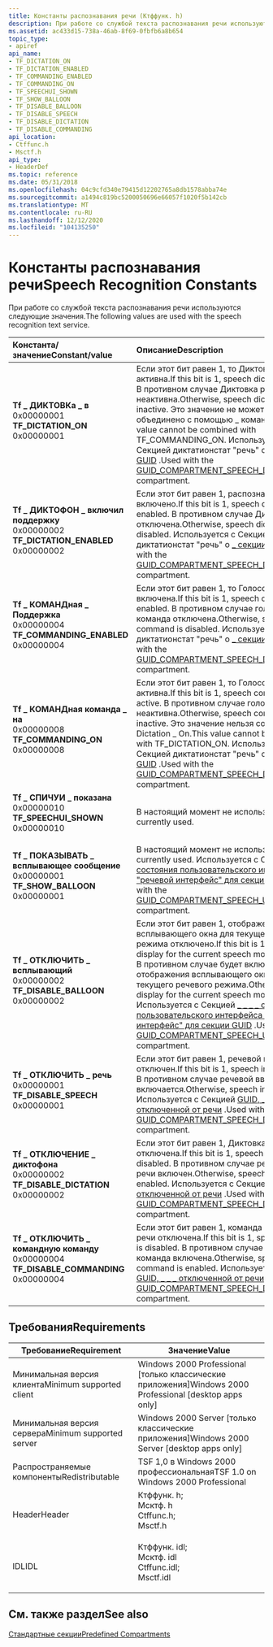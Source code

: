 ```yaml
---
title: Константы распознавания речи (Ктффунк. h)
description: При работе со службой текста распознавания речи используются следующие значения.
ms.assetid: ac433d15-738a-46ab-8f69-0fbfb6a8b654
topic_type:
- apiref
api_name:
- TF_DICTATION_ON
- TF_DICTATION_ENABLED
- TF_COMMANDING_ENABLED
- TF_COMMANDING_ON
- TF_SPEECHUI_SHOWN
- TF_SHOW_BALLOON
- TF_DISABLE_BALLOON
- TF_DISABLE_SPEECH
- TF_DISABLE_DICTATION
- TF_DISABLE_COMMANDING
api_location:
- Ctffunc.h
- Msctf.h
api_type:
- HeaderDef
ms.topic: reference
ms.date: 05/31/2018
ms.openlocfilehash: 04c9cfd340e79415d12202765a8db1578abba74e
ms.sourcegitcommit: a1494c819bc5200050696e66057f1020f5b142cb
ms.translationtype: MT
ms.contentlocale: ru-RU
ms.lasthandoff: 12/12/2020
ms.locfileid: "104135250"
---
```

# <a name="speech-recognition-constants"></a><span data-ttu-id="c7f54-103">Константы распознавания речи</span><span class="sxs-lookup"><span data-stu-id="c7f54-103">Speech Recognition Constants</span></span>

<span data-ttu-id="c7f54-104">При работе со службой текста распознавания речи используются следующие значения.</span><span class="sxs-lookup"><span data-stu-id="c7f54-104">The following values are used with the speech recognition text service.</span></span>



| <span data-ttu-id="c7f54-105">Константа/значение</span><span class="sxs-lookup"><span data-stu-id="c7f54-105">Constant/value</span></span>                                                                                                                                                                                                                                         | <span data-ttu-id="c7f54-106">Описание</span><span class="sxs-lookup"><span data-stu-id="c7f54-106">Description</span></span>                                                                                                                                                                                                                                                 |
|:-------------------------------------------------------------------------------------------------------------------------------------------------------------------------------------------------------------------------------------------------------|:------------------------------------------------------------------------------------------------------------------------------------------------------------------------------------------------------------------------------------------------------------|
| <span id="TF_DICTATION_ON"></span><span id="tf_dictation_on"></span><dl> <span data-ttu-id="c7f54-107"><dt>**Tf \_ ДИКТОВКа \_ в**</dt> <dt>0x00000001</dt></span><span class="sxs-lookup"><span data-stu-id="c7f54-107"><dt>**TF\_DICTATION\_ON**</dt> <dt>0x00000001</dt></span></span> </dl>                   | <span data-ttu-id="c7f54-108">Если этот бит равен 1, то Диктовка речи активна.</span><span class="sxs-lookup"><span data-stu-id="c7f54-108">If this bit is 1, speech dictation is active.</span></span> <span data-ttu-id="c7f54-109">В противном случае Диктовка речи неактивна.</span><span class="sxs-lookup"><span data-stu-id="c7f54-109">Otherwise, speech dictation is inactive.</span></span> <span data-ttu-id="c7f54-110">Это значение не может быть объединено с помощью \_ команды tf \_ в.</span><span class="sxs-lookup"><span data-stu-id="c7f54-110">This value cannot be combined with TF\_COMMANDING\_ON.</span></span> <span data-ttu-id="c7f54-111">Используется с Секцией диктатионстат "речь" о [ \_ секции \_ \_ GUID](predefined-compartments.md) .</span><span class="sxs-lookup"><span data-stu-id="c7f54-111">Used with the [GUID\_COMPARTMENT\_SPEECH\_DICTATIONSTAT](predefined-compartments.md) compartment.</span></span><br/> |
| <span id="TF_DICTATION_ENABLED"></span><span id="tf_dictation_enabled"></span><dl> <span data-ttu-id="c7f54-112"><dt>**Tf \_ ДИКТОФОН \_ включил поддержку**</dt> <dt>0x00000002</dt></span><span class="sxs-lookup"><span data-stu-id="c7f54-112"><dt>**TF\_DICTATION\_ENABLED**</dt> <dt>0x00000002</dt></span></span> </dl>    | <span data-ttu-id="c7f54-113">Если этот бит равен 1, распознавание речи включено.</span><span class="sxs-lookup"><span data-stu-id="c7f54-113">If this bit is 1, speech dictation is enabled.</span></span> <span data-ttu-id="c7f54-114">В противном случае Диктовка речи отключена.</span><span class="sxs-lookup"><span data-stu-id="c7f54-114">Otherwise, speech dictation is disabled.</span></span> <span data-ttu-id="c7f54-115">Используется с Секцией диктатионстат "речь" о [ \_ секции \_ \_ GUID](predefined-compartments.md) .</span><span class="sxs-lookup"><span data-stu-id="c7f54-115">Used with the [GUID\_COMPARTMENT\_SPEECH\_DICTATIONSTAT](predefined-compartments.md) compartment.</span></span><br/>                                                       |
| <span id="TF_COMMANDING_ENABLED"></span><span id="tf_commanding_enabled"></span><dl> <span data-ttu-id="c7f54-116"><dt>**Tf \_ КОМАНДная \_ Поддержка**</dt> <dt>0x00000004</dt></span><span class="sxs-lookup"><span data-stu-id="c7f54-116"><dt>**TF\_COMMANDING\_ENABLED**</dt> <dt>0x00000004</dt></span></span> </dl> | <span data-ttu-id="c7f54-117">Если этот бит равен 1, то Голосовая команда включена.</span><span class="sxs-lookup"><span data-stu-id="c7f54-117">If this bit is 1, speech command is enabled.</span></span> <span data-ttu-id="c7f54-118">В противном случае голосовая команда отключена.</span><span class="sxs-lookup"><span data-stu-id="c7f54-118">Otherwise, speech command is disabled.</span></span> <span data-ttu-id="c7f54-119">Используется с Секцией диктатионстат "речь" о [ \_ секции \_ \_ GUID](predefined-compartments.md) .</span><span class="sxs-lookup"><span data-stu-id="c7f54-119">Used with the [GUID\_COMPARTMENT\_SPEECH\_DICTATIONSTAT](predefined-compartments.md) compartment.</span></span><br/>                                                           |
| <span id="TF_COMMANDING_ON"></span><span id="tf_commanding_on"></span><dl> <span data-ttu-id="c7f54-120"><dt>**Tf \_ КОМАНДная команда \_ на**</dt> <dt>0x00000008</dt></span><span class="sxs-lookup"><span data-stu-id="c7f54-120"><dt>**TF\_COMMANDING\_ON**</dt> <dt>0x00000008</dt></span></span> </dl>                | <span data-ttu-id="c7f54-121">Если этот бит равен 1, то Голосовая команда активна.</span><span class="sxs-lookup"><span data-stu-id="c7f54-121">If this bit is 1, speech command is active.</span></span> <span data-ttu-id="c7f54-122">В противном случае голосовая команда неактивна.</span><span class="sxs-lookup"><span data-stu-id="c7f54-122">Otherwise, speech command is inactive.</span></span> <span data-ttu-id="c7f54-123">Это значение нельзя сочетать с TF \_ Dictation \_ On.</span><span class="sxs-lookup"><span data-stu-id="c7f54-123">This value cannot be combined with TF\_DICTATION\_ON.</span></span> <span data-ttu-id="c7f54-124">Используется с Секцией диктатионстат "речь" о [ \_ секции \_ \_ GUID](predefined-compartments.md) .</span><span class="sxs-lookup"><span data-stu-id="c7f54-124">Used with the [GUID\_COMPARTMENT\_SPEECH\_DICTATIONSTAT](predefined-compartments.md) compartment.</span></span><br/>      |
| <span id="TF_SPEECHUI_SHOWN"></span><span id="tf_speechui_shown"></span><dl> <span data-ttu-id="c7f54-125"><dt>**Tf \_ СПИЧУИ \_ показана**</dt> <dt>0x00000010</dt></span><span class="sxs-lookup"><span data-stu-id="c7f54-125"><dt>**TF\_SPEECHUI\_SHOWN**</dt> <dt>0x00000010</dt></span></span> </dl>             | <span data-ttu-id="c7f54-126">В настоящий момент не используется.</span><span class="sxs-lookup"><span data-stu-id="c7f54-126">Not currently used.</span></span><br/>                                                                                                                                                                                                                              |
| <span id="TF_SHOW_BALLOON"></span><span id="tf_show_balloon"></span><dl> <span data-ttu-id="c7f54-127"><dt>**Tf \_ ПОКАЗЫВАТЬ \_ всплывающее сообщение**</dt> <dt>0x00000001</dt></span><span class="sxs-lookup"><span data-stu-id="c7f54-127"><dt>**TF\_SHOW\_BALLOON**</dt> <dt>0x00000001</dt></span></span> </dl>                   | <span data-ttu-id="c7f54-128">В настоящий момент не используется.</span><span class="sxs-lookup"><span data-stu-id="c7f54-128">Not currently used.</span></span> <span data-ttu-id="c7f54-129">Используется с Секцией [ \_ \_ \_ \_ состояния пользовательского интерфейса "речевой интерфейс" для секции GUID](predefined-compartments.md) .</span><span class="sxs-lookup"><span data-stu-id="c7f54-129">Used with the [GUID\_COMPARTMENT\_SPEECH\_UI\_STATUS](predefined-compartments.md) compartment.</span></span><br/>                                                                                                                              |
| <span id="TF_DISABLE_BALLOON"></span><span id="tf_disable_balloon"></span><dl> <span data-ttu-id="c7f54-130"><dt>**Tf \_ ОТКЛЮЧИТЬ \_ всплывающий**</dt> <dt>0x00000002</dt></span><span class="sxs-lookup"><span data-stu-id="c7f54-130"><dt>**TF\_DISABLE\_BALLOON**</dt> <dt>0x00000002</dt></span></span> </dl>          | <span data-ttu-id="c7f54-131">Если этот бит равен 1, отображение всплывающего окна для текущего речевого режима отключено.</span><span class="sxs-lookup"><span data-stu-id="c7f54-131">If this bit is 1, balloon display for the current speech mode is disabled.</span></span> <span data-ttu-id="c7f54-132">В противном случае будет включен режим отображения всплывающего окна для текущего речевого режима.</span><span class="sxs-lookup"><span data-stu-id="c7f54-132">Otherwise, balloon display for the current speech mode is enabled.</span></span> <span data-ttu-id="c7f54-133">Используется с Секцией [ \_ \_ \_ \_ состояния пользовательского интерфейса "речевой интерфейс" для секции GUID](predefined-compartments.md) .</span><span class="sxs-lookup"><span data-stu-id="c7f54-133">Used with the [GUID\_COMPARTMENT\_SPEECH\_UI\_STATUS](predefined-compartments.md) compartment.</span></span><br/>    |
| <span id="TF_DISABLE_SPEECH"></span><span id="tf_disable_speech"></span><dl> <span data-ttu-id="c7f54-134"><dt>**Tf \_ ОТКЛЮЧИТЬ \_ речь**</dt> <dt>0x00000001</dt></span><span class="sxs-lookup"><span data-stu-id="c7f54-134"><dt>**TF\_DISABLE\_SPEECH**</dt> <dt>0x00000001</dt></span></span> </dl>             | <span data-ttu-id="c7f54-135">Если этот бит равен 1, речевой ввод отключен.</span><span class="sxs-lookup"><span data-stu-id="c7f54-135">If this bit is 1, speech input is disabled.</span></span> <span data-ttu-id="c7f54-136">В противном случае речевой ввод включается.</span><span class="sxs-lookup"><span data-stu-id="c7f54-136">Otherwise, speech input is enabled.</span></span> <span data-ttu-id="c7f54-137">Используется с Секцией [GUID, \_ \_ \_ отключенной от речи](predefined-compartments.md) .</span><span class="sxs-lookup"><span data-stu-id="c7f54-137">Used with the [GUID\_COMPARTMENT\_SPEECH\_DISABLED](predefined-compartments.md) compartment.</span></span><br/>                                                                    |
| <span id="TF_DISABLE_DICTATION"></span><span id="tf_disable_dictation"></span><dl> <span data-ttu-id="c7f54-138"><dt>**Tf \_ ОТКЛЮЧЕНИЕ \_ диктофона**</dt> <dt>0x00000002</dt></span><span class="sxs-lookup"><span data-stu-id="c7f54-138"><dt>**TF\_DISABLE\_DICTATION**</dt> <dt>0x00000002</dt></span></span> </dl>    | <span data-ttu-id="c7f54-139">Если этот бит равен 1, Диктовка речи отключена.</span><span class="sxs-lookup"><span data-stu-id="c7f54-139">If this bit is 1, speech dictation is disabled.</span></span> <span data-ttu-id="c7f54-140">В противном случае режим диктовки речи включен.</span><span class="sxs-lookup"><span data-stu-id="c7f54-140">Otherwise, speech dictation is enabled.</span></span> <span data-ttu-id="c7f54-141">Используется с Секцией [GUID, \_ \_ \_ отключенной от речи](predefined-compartments.md) .</span><span class="sxs-lookup"><span data-stu-id="c7f54-141">Used with the [GUID\_COMPARTMENT\_SPEECH\_DISABLED](predefined-compartments.md) compartment.</span></span><br/>                                                            |
| <span id="TF_DISABLE_COMMANDING"></span><span id="tf_disable_commanding"></span><dl> <span data-ttu-id="c7f54-142"><dt>**Tf \_ ОТКЛЮЧИТЬ \_ командную команду**</dt> <dt>0x00000004</dt></span><span class="sxs-lookup"><span data-stu-id="c7f54-142"><dt>**TF\_DISABLE\_COMMANDING**</dt> <dt>0x00000004</dt></span></span> </dl> | <span data-ttu-id="c7f54-143">Если этот бит равен 1, команда распознавания речи отключена.</span><span class="sxs-lookup"><span data-stu-id="c7f54-143">If this bit is 1, speech command is disabled.</span></span> <span data-ttu-id="c7f54-144">В противном случае голосовая команда включена.</span><span class="sxs-lookup"><span data-stu-id="c7f54-144">Otherwise, speech command is enabled.</span></span> <span data-ttu-id="c7f54-145">Используется с Секцией [GUID, \_ \_ \_ отключенной от речи](predefined-compartments.md) .</span><span class="sxs-lookup"><span data-stu-id="c7f54-145">Used with the [GUID\_COMPARTMENT\_SPEECH\_DISABLED](predefined-compartments.md) compartment.</span></span><br/>                                                                |



## <a name="requirements"></a><span data-ttu-id="c7f54-146">Требования</span><span class="sxs-lookup"><span data-stu-id="c7f54-146">Requirements</span></span>



| <span data-ttu-id="c7f54-147">Требование</span><span class="sxs-lookup"><span data-stu-id="c7f54-147">Requirement</span></span> | <span data-ttu-id="c7f54-148">Значение</span><span class="sxs-lookup"><span data-stu-id="c7f54-148">Value</span></span> |
|-------------------------------------|---------------------------------------------------------------------------------------------------------------------------------------------------------|
| <span data-ttu-id="c7f54-149">Минимальная версия клиента</span><span class="sxs-lookup"><span data-stu-id="c7f54-149">Minimum supported client</span></span><br/> | <span data-ttu-id="c7f54-150">Windows 2000 Professional \[только классические приложения\]</span><span class="sxs-lookup"><span data-stu-id="c7f54-150">Windows 2000 Professional \[desktop apps only\]</span></span><br/>                                                                                              |
| <span data-ttu-id="c7f54-151">Минимальная версия сервера</span><span class="sxs-lookup"><span data-stu-id="c7f54-151">Minimum supported server</span></span><br/> | <span data-ttu-id="c7f54-152">Windows 2000 Server \[только классические приложения\]</span><span class="sxs-lookup"><span data-stu-id="c7f54-152">Windows 2000 Server \[desktop apps only\]</span></span><br/>                                                                                                    |
| <span data-ttu-id="c7f54-153">Распространяемые компоненты</span><span class="sxs-lookup"><span data-stu-id="c7f54-153">Redistributable</span></span><br/>          | <span data-ttu-id="c7f54-154">TSF 1,0 в Windows 2000 профессиональная</span><span class="sxs-lookup"><span data-stu-id="c7f54-154">TSF 1.0 on Windows 2000 Professional</span></span><br/>                                                                                                         |
| <span data-ttu-id="c7f54-155">Header</span><span class="sxs-lookup"><span data-stu-id="c7f54-155">Header</span></span><br/>                   | <dl> <span data-ttu-id="c7f54-156"><dt>Ктффунк. h; </dt> <dt>Мсктф. h</dt></span><span class="sxs-lookup"><span data-stu-id="c7f54-156"><dt>Ctffunc.h; </dt> <dt>Msctf.h</dt></span></span> </dl>     |
| <span data-ttu-id="c7f54-157">IDL</span><span class="sxs-lookup"><span data-stu-id="c7f54-157">IDL</span></span><br/>                      | <dl> <span data-ttu-id="c7f54-158"><dt>Ктффунк. idl; </dt> <dt>Мсктф. idl</dt></span><span class="sxs-lookup"><span data-stu-id="c7f54-158"><dt>Ctffunc.idl; </dt> <dt>Msctf.idl</dt></span></span> </dl> |



## <a name="see-also"></a><span data-ttu-id="c7f54-159">См. также раздел</span><span class="sxs-lookup"><span data-stu-id="c7f54-159">See also</span></span>

<dl> <dt>

[<span data-ttu-id="c7f54-160">Стандартные секции</span><span class="sxs-lookup"><span data-stu-id="c7f54-160">Predefined Compartments</span></span>](predefined-compartments.md)
</dt> </dl>

 

 





